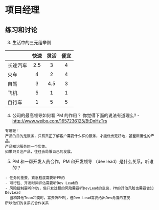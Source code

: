 # 项目经理

## 练习和讨论
3. 生活中的三元组举例

|  | 快速 | 灵活 | 便宜 |
| :-----| :----: | :----: | :----: |
| 长途汽车 | 2.5 | 3 | 4 |
| 火车 | 4 | 2 | 4 |
| 自驾 | 3 | 4.5 | 3 |
| 飞机 | 5 | 1 | 1 |
| 自行车 | 1 | 5 | 5 |

4.  公司的最高领导如何看 PM 的作用？ 你觉得下面的说法有道理么? - http://www.weibo.com/1657236125/BtDnHzTrs
```
有道理！
产品的目的是服务，只有真正了解客户需要什么样的服务，才能做出更好地，甚至颠覆性的产品。
产品知识服务的一个实体。
如果只关注产品，往往会局限自己的发展。
```

5.  PM 和一帮开发人员合作，PM 和开发领导 （dev lead）是什么关系，听谁的？
```
- 任务的重要、紧急程度需要听PM的
- 可行性、开发时间评估需要听Dev Lead的
- 风险控制要听PM的，但开发过程的风险需要听DevLead的意见，PM的其他风险也需要告知DevLead
- 当和其他Team冲突时，需要听PM的，但Dev Lead需要给出Dev角度的意见
所以他们的关系式合作关系
```